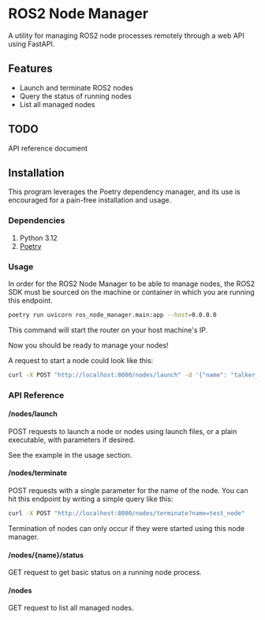 # ROS2 Node Manager

A utility for managing ROS2 node processes remotely through a web API using FastAPI.

## Features

- Launch and terminate ROS2 nodes
- Query the status of running nodes
- List all managed nodes

## TODO
API reference document

## Installation

This program leverages the Poetry dependency manager, and its use is encouraged for a pain-free installation and usage.

### Dependencies

1. Python 3.12
2. [Poetry](https://python-poetry.org/docs/#installing-with-the-official-installer)

### Usage

In order for the ROS2 Node Manager to be able to manage nodes, the ROS2 SDK must be sourced on the machine or container in which you are running this endpoint.

```bash
poetry run uvicorn ros_node_manager.main:app --host=0.0.0.0
```

This command will start the router on your host machine's IP.

Now you should be ready to manage your nodes!

A request to start a node could look like this:
```bash
curl -X POST "http://localhost:8000/nodes/launch" -d '{"name": "talker_node_example", "package": "demo_nodes_cpp", "executable": "talker"}' -H "Content-Type: application/json"
```

### API Reference
#### /nodes/launch
POST requests to launch a node or nodes using launch files, or a plain executable, with parameters if desired.

See the example in the usage section.

#### /nodes/terminate
POST requests with a single parameter for the name of the node. You can hit this endpoint by writing a simple query like this:

```bash
curl -X POST "http://localhost:8000/nodes/terminate?name=test_node"
```
Termination of nodes can only occur if they were started using this node manager.

#### /nodes/{name}/status
GET request to get basic status on a running node process.

#### /nodes
GET request to list all managed nodes.

